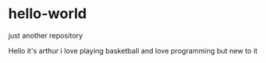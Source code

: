# hello-world
just another repository

Hello it's arthur i love playing basketball and love programming but new to it
